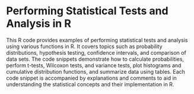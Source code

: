 # Performing Statistical Tests and Analysis in R
This R code provides examples of performing statistical tests and analysis using various functions in R. It covers topics such as probability distributions, hypothesis testing, confidence intervals, and comparison of data sets. The code snippets demonstrate how to calculate probabilities, perform t-tests, Wilcoxon tests, and variance tests, plot histograms and cumulative distribution functions, and summarize data using tables. Each code snippet is accompanied by explanations and comments to aid in understanding the statistical concepts and their implementation in R.
